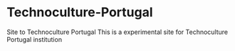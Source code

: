 # Technoculture-Portugal
Site to Technoculture Portugal
This is a experimental site for Technoculture Portugal institution
